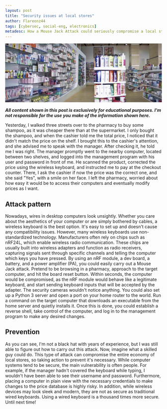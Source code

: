 ```yaml
---
layout: post
title: "Security issues at local stores"
author: Flareonz44
tags: [cybersec, social-eng, electronics]
metadesc: How a Mouse Jack Attack could seriously compromise a local store.
---
```


![pharmacy picture](/images/2023-5-7-security-issues-at-local-stores/banner.png)

***All content shown in this post is exclusively for educational purposes. I'm not responsible for the use you make of the information shown here.***

Yesterday, I walked three streets over to the pharmacy to buy some shampoo, as it was cheaper there than at the supermarket. I only bought the shampoo, and when the cashier told me the total price, I noticed that it didn't match the price on the shelf. I brought this to the cashier's attention, and she advised me to speak with the manager. After checking it, he told me I was right. The manager promptly went to the nearby computer, located between two shelves, and logged into the management program with his user and password in front of me. He scanned the product, corrected the price using the wireless keyboard, and instructed me to pay at the checkout counter.
There, I ask the cashier if now the price was the correct one, and she said "Yes", with a smile on her face. I left the pharmacy, worried about how easy it would be to access their computers and eventually modify prices as I want.

## Attack pattern

Nowadays, wires in desktop computers look unsightly. Whether you care about the aesthetics of your computer or are simply bothered by cables, a wireless keyboard is the best option. It's easy to set up and doesn't cause any compatibility issues.
However, many wireless keyboards use non-standardized technology. Manufacturers often rely on chips such as nRF24L, which enable wireless radio communication. These chips are usually built into wireless adapters and function as radio receivers, capturing signals sent through specific channels and telling the computer which keys you have pressed.
By using an nRF module, a dev board, a battery, and a power amplifier (PA), you could easily carry out a Mouse Jack attack. Pretend to be browsing in a pharmacy, approach to the target computer, and hit the board reset button. Within seconds, the computer would be compromised, as the nRF module would behave like a legitimate keyboard, and start sending keyboard inputs that will be accepted by the adapter. The security cameras wouldn't notice anything.
You could also set up a Python 3 server and open a port on your home router to the world. Run a command on the target computer that downloads an executable from the home server and quietly installs it. Once this is done, you could establish a reverse shell, take control of the computer, and log in to the management program to make any desired changes.

## Prevention

As you can see, I'm not a black hat with years of experience, but I was still able to figure out how to carry out this attack. Now, imagine what a skilled guy could do. This type of attack can compromise the entire economy of local stores, so taking action to prevent it's necessary.
While computer systems tend to be secure, the main vulnerability is often people. For example, if the manager hadn't covered the keyboard while typing, I wouldn't have been able to see their username and password. Furthermore, placing a computer in plain view with the necessary credentials to make changes to the price database is highly risky.
In addition, while wireless devices may look sleek and modern, they are not as secure as traditional wired keyboards. Using a wired keyboard is a thousand times more secure. Until next time!